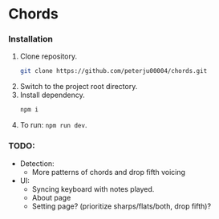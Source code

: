 # Chords

### Installation
1. Clone repository.
    ```bash
    git clone https://github.com/peterju00004/chords.git
    ```
2. Switch to the project root directory.
3. Install dependency.
    ```bash
    npm i
    ```
4. To run: `npm run dev`.

### TODO:
- Detection:
  - More patterns of chords and drop fifth voicing
- UI:
  - Syncing keyboard with notes played.
  - About page
  - Setting page? (prioritize sharps/flats/both, drop fifth)?